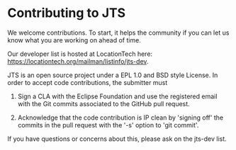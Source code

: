 # Contributing to JTS

We welcome contributions.  To start, it helps the community if you can let us know what you are working on ahead of time.

Our developer list is hosted at LocationTech here: https://locationtech.org/mailman/listinfo/jts-dev.

JTS is an open source project under a EPL 1.0 and BSD style License.  In order to accept code contributions, the submitter must

1.  Sign a CLA with the Eclipse Foundation and use the registered email with the Git commits associated to the GitHub pull request.

2.  Acknowledge that the code contribution is IP clean by 'signing off' the commits in the pull request with the '-s' option to 'git commit'.

If you have questions or concerns about this, please ask on the jts-dev list.
